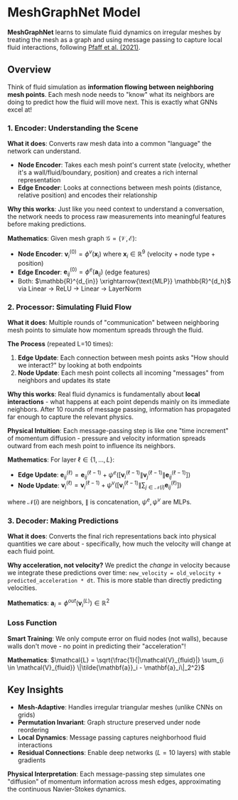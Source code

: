 # MeshGraphNet Model

**MeshGraphNet** learns to simulate fluid dynamics on irregular meshes by treating the mesh as a graph and using message passing to capture local fluid interactions, following [Pfaff et al. (2021)](https://arxiv.org/abs/2010.03409).

## Overview

Think of fluid simulation as **information flowing between neighboring mesh points**. Each mesh node needs to "know" what its neighbors are doing to predict how the fluid will move next. This is exactly what GNNs excel at!

### 1. **Encoder: Understanding the Scene**

**What it does**: Converts raw mesh data into a common "language" the network can understand.

- **Node Encoder**: Takes each mesh point's current state (velocity, whether it's a wall/fluid/boundary, position) and creates a rich internal representation
- **Edge Encoder**: Looks at connections between mesh points (distance, relative position) and encodes their relationship

**Why this works**: Just like you need context to understand a conversation, the network needs to process raw measurements into meaningful features before making predictions.

**Mathematics**: Given mesh graph $\mathcal{G} = (\mathcal{V}, \mathcal{E})$:

- **Node Encoder**: $\mathbf{v}_i^{(0)} = \phi^v(\mathbf{x}_i)$ where $\mathbf{x}_i \in \mathbb{R}^9$ (velocity + node type + position)
- **Edge Encoder**: $\mathbf{e}_{ij}^{(0)} = \phi^e(\mathbf{a}_{ij})$ (edge features)
- Both: $\mathbb{R}^{d_{in}} \xrightarrow{\text{MLP}} \mathbb{R}^{d_h}$ via Linear → ReLU → Linear → LayerNorm

### 2. **Processor: Simulating Fluid Flow**

**What it does**: Multiple rounds of "communication" between neighboring mesh points to simulate how momentum spreads through the fluid.

**The Process** (repeated L=10 times):

1. **Edge Update**: Each connection between mesh points asks "How should we interact?" by looking at both endpoints
2. **Node Update**: Each mesh point collects all incoming "messages" from neighbors and updates its state

**Why this works**: Real fluid dynamics is fundamentally about **local interactions** - what happens at each point depends mainly on its immediate neighbors. After 10 rounds of message passing, information has propagated far enough to capture the relevant physics.

**Physical Intuition**: Each message-passing step is like one "time increment" of momentum diffusion - pressure and velocity information spreads outward from each mesh point to influence its neighbors.

**Mathematics**: For layer $\ell \in \{1, \ldots, L\}$:

- **Edge Update**: $\mathbf{e}_{ij}^{(\ell)} = \mathbf{e}_{ij}^{(\ell-1)} + \psi^e([\mathbf{v}_i^{(\ell-1)} \| \mathbf{v}_j^{(\ell-1)} \| \mathbf{e}_{ij}^{(\ell-1)}])$
- **Node Update**: $\mathbf{v}_i^{(\ell)} = \mathbf{v}_i^{(\ell-1)} + \psi^v([\mathbf{v}_i^{(\ell-1)} \| \sum_{j \in \mathcal{N}(i)} \mathbf{e}_{ij}^{(\ell)}])$

where $\mathcal{N}(i)$ are neighbors, $\|$ is concatenation, $\psi^e, \psi^v$ are MLPs.

### 3. **Decoder: Making Predictions**

**What it does**: Converts the final rich representations back into physical quantities we care about - specifically, how much the velocity will change at each fluid point.

**Why acceleration, not velocity?** We predict the _change_ in velocity because we integrate these predictions over time: `new_velocity = old_velocity + predicted_acceleration * dt`. This is more stable than directly predicting velocities.

**Mathematics**: $\mathbf{a}_i = \phi^{out}(\mathbf{v}_i^{(L)}) \in \mathbb{R}^2$

### Loss Function

**Smart Training**: We only compute error on fluid nodes (not walls), because walls don't move - no point in predicting their "acceleration"!

**Mathematics**: $\mathcal{L} = \sqrt{\frac{1}{|\mathcal{V}_{fluid}|} \sum_{i \in \mathcal{V}_{fluid}} \|\tilde{\mathbf{a}}_i - \mathbf{a}_i\|_2^2}$

## Key Insights

- **Mesh-Adaptive**: Handles irregular triangular meshes (unlike CNNs on grids)
- **Permutation Invariant**: Graph structure preserved under node reordering
- **Local Dynamics**: Message passing captures neighborhood fluid interactions
- **Residual Connections**: Enable deep networks ($L=10$ layers) with stable gradients

**Physical Interpretation**: Each message-passing step simulates one "diffusion" of momentum information across mesh edges, approximating the continuous Navier-Stokes dynamics.

